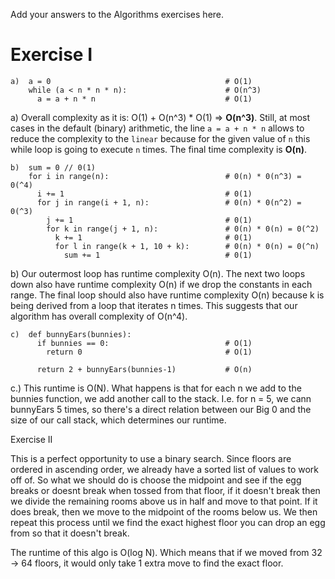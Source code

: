 Add your answers to the Algorithms exercises here.

# Exercise I

```
a)  a = 0                                       # O(1)
    while (a < n * n * n):                      # O(n^3)
      a = a + n * n                             # O(1)
```

a) Overall complexity as it is: O(1) + O(n^3) \* O(1) => **O(n^3)**. Still, at most
cases in the default (binary) arithmetic, the line `a = a + n * n` allows to
reduce the complexity to the `linear` because for the given value of `n` this
while loop is going to execute `n` times. The final time complexity is **O(n)**.

```
b)  sum = 0 // 0(1)
    for i in range(n):                          # 0(n) * 0(n^3) = 0(^4)
      i += 1                                    # 0(1)
      for j in range(i + 1, n):                 # 0(n) * 0(n^2) = 0(^3)
        j += 1                                  # 0(1)
        for k in range(j + 1, n):               # 0(n) * 0(n) = 0(^2)
          k += 1                                # 0(1)
          for l in range(k + 1, 10 + k):        # 0(n) * 0(n) = 0(^n)
            sum += 1                            # 0(1)
```

b) Our outermost loop has runtime complexity O(n). The next two loops down also have runtime complexity O(n) if we drop the constants in each range. The final loop should also have runtime complexity O(n) because k is being derived from a loop that iterates n times. This suggests that our algorithm has overall complexity of O(n^4).

```
c)  def bunnyEars(bunnies):
      if bunnies == 0:                          # O(1)
        return 0                                # O(1)

      return 2 + bunnyEars(bunnies-1)           # O(n)
```

c.) This runtime is O(N). What happens is that for each n we add to the bunnies function, we add another call to the stack. I.e. for n = 5, we cann bunnyEars 5 times, so there's a direct relation between our Big 0 and the size of our call stack, which determines our runtime.

Exercise II

This is a perfect opportunity to use a binary search. Since floors are ordered in ascending order, we already have a sorted list of values to work off of. So what we should do is choose the midpoint and see if the egg breaks or doesnt break when tossed from that floor, if it doesn't break then we divide the remaining rooms above us in half and move to that point. If it does break, then we move to the midpoint of the rooms below us. We then repeat this process until we find the exact highest floor you can drop an egg from so that it doesn't break.

The runtime of this algo is O(log N). Which means that if we moved from 32 -> 64 floors, it would only take 1 extra move to find the exact floor.
